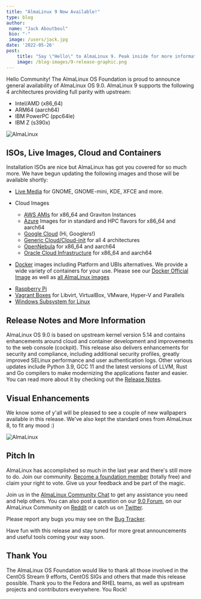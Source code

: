 ```yaml
---
title: "AlmaLinux 9 Now Available!"
type: blog
author: 
 name: "Jack Aboutboul"
 bio: "-"
 image: /users/jack.jpg
date: '2022-05-26'
post:
    title: "Say \"Hello\" to AlmaLinux 9. Peak inside for more information."
    image: /blog-images/9-release-graphic.png
---
```


Hello Community! The AlmaLinux OS Foundation is proud to announce general availability of AlmaLinux OS 9.0. AlmaLinux 9 supports the following 4 architectures providing full parity with upstream:

- Intel/AMD (x86_64)
- ARM64 (aarch64)
- IBM PowerPC (ppc64le)
- IBM Z (s390x)

![AlmaLinux](/blog-images/upload_60f35378e42129a12d8868d65f5c8880.png)

## ISOs, Live Images, Cloud and Containers

Installation ISOs are nice but AlmaLinux has got you covered for so much more. We have begun updating the following images and those will be available shortly:

- [Live Media](https://wiki.almalinux.org/LiveMedia.html) for GNOME, GNOME-mini, KDE, XFCE and more.

- Cloud Images
    - [AWS AMIs](https://wiki.almalinux.org/cloud/AWS.html) for x86_64 and Graviton Instances
    - [Azure](https://wiki.almalinux.org/cloud/Azure.html) Images for in standard and HPC flavors for x86_64 and aarch64
    - [Google Cloud](https://wiki.almalinux.org/cloud/Google.html) (Hi, Googlers!)
    - [Generic Cloud/Cloud-init](https://wiki.almalinux.org/cloud/Generic-cloud-on-local.html) for all 4 architectures
    - [OpenNebula](https://wiki.almalinux.org/cloud/OpenNebula.html) for x86_64 and aarch64
    - [Oracle Cloud Infrastructure](https://wiki.almalinux.org/cloud/OCI.html) for x86_64 and aarch64
- [Docker](https://wiki.almalinux.org/containers/docker-images.html#about-almalinux-docker-images) images including Platform and UBIs alternatives. We provide a wide variety of containers for your use. Please see our [Docker Official Image](https://hub.docker.com/_/almalinux) as well as [all AlmaLinux images](https://hub.docker.com/u/almalinux)
* [Raspberry Pi](https://wiki.almalinux.org/documentation/raspberry-pi.html)
* [Vagrant Boxes](https://app.vagrantup.com/almalinux/boxes/9) for Libvirt, VirtualBox, VMware, Hyper-V and Parallels
* [Windows Subsystem for Linux](https://wiki.almalinux.org/documentation/wsl.html)

## Release Notes and More Information

AlmaLinux OS 9.0 is based on upstream kernel version 5.14 and contains enhancements around cloud and container development and improvements to the web console (cockpit). This release also delivers enhancements for security and compliance, including additional security profiles, greatly improved SELinux performance and user authentication logs. Other various updates include Python 3.9, GCC 11 and the latest versions of LLVM, Rust and Go compilers to make modernizing the applications faster and easier. You can read more about it by checking out the [Release Notes](https://wiki.almalinux.org/release-notes/9.0.html).

## Visual Enhancements

We know some of y'all will be pleased to see a couple of new wallpapers available in this release. We've also kept the standard ones from AlmaLinux 8, to fit any mood :)

![AlmaLinux](/blog-images/7agwyew.png)

## Pitch In

AlmaLinux has accomplished so much in the last year and there's still more to do. Join our community. [Become a foundation member](/members/) (totally free) and claim your right to vote. Give us your feedback and be part of the magic.

Join us in the [AlmaLinux Community Chat](https://chat.almalinux.org/) to get any assistance you need and help others. You can also post a question on our [9.0 Forum](https://almalinux.discourse.group/c/devel/36-category/36), on our AlmaLinux Community on [Reddit](https://reddit.com/r/almalinux) or catch us on [Twitter](https://twitter.com/almalinux).

Please report any bugs you may see on the [Bug Tracker](https://bugs.almalinux.org/).

Have fun with this release and stay tuned for more great announcements and useful tools coming your way soon.

## Thank You

The AlmaLinux OS Foundation would like to thank all those involved in the CentOS Stream 9 efforts, CentOS SIGs and others that made this release possible. Thank you to the Fedora and RHEL teams, as well as upstream projects and contributors everywhere. You Rock!